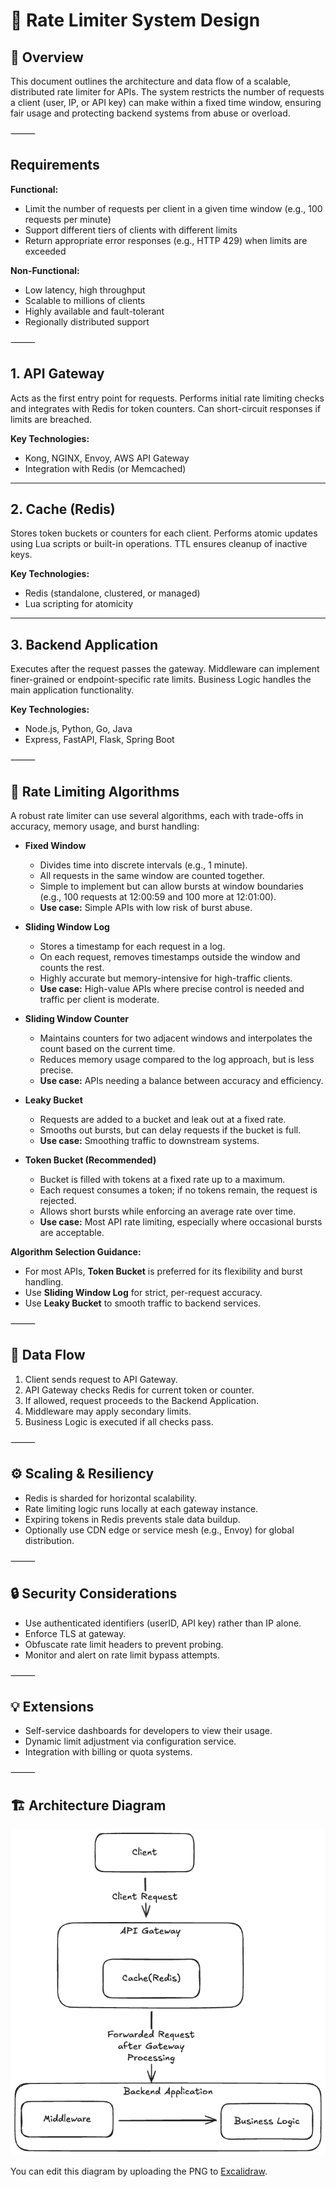 # 🚦 Rate Limiter System Design

## 🧠 Overview

This document outlines the architecture and data flow of a scalable, distributed rate limiter for APIs. The system restricts the number of requests a client (user, IP, or API key) can make within a fixed time window, ensuring fair usage and protecting backend systems from abuse or overload.

⸻

## Requirements

**Functional:**
- Limit the number of requests per client in a given time window (e.g., 100 requests per minute)
- Support different tiers of clients with different limits
- Return appropriate error responses (e.g., HTTP 429) when limits are exceeded

**Non-Functional:**
- Low latency, high throughput
- Scalable to millions of clients
- Highly available and fault-tolerant
- Regionally distributed support

⸻

## 1. API Gateway
Acts as the first entry point for requests. Performs initial rate limiting checks and integrates with Redis for token counters. Can short-circuit responses if limits are breached.

**Key Technologies:**
- Kong, NGINX, Envoy, AWS API Gateway
- Integration with Redis (or Memcached)

---

## 2. Cache (Redis)
Stores token buckets or counters for each client. Performs atomic updates using Lua scripts or built-in operations. TTL ensures cleanup of inactive keys.

**Key Technologies:**
- Redis (standalone, clustered, or managed)
- Lua scripting for atomicity

---

## 3. Backend Application
Executes after the request passes the gateway. Middleware can implement finer-grained or endpoint-specific rate limits. Business Logic handles the main application functionality.

**Key Technologies:**
- Node.js, Python, Go, Java
- Express, FastAPI, Flask, Spring Boot

⸻

## 🧮 Rate Limiting Algorithms

A robust rate limiter can use several algorithms, each with trade-offs in accuracy, memory usage, and burst handling:

- **Fixed Window**
  - Divides time into discrete intervals (e.g., 1 minute).
  - All requests in the same window are counted together.
  - Simple to implement but can allow bursts at window boundaries (e.g., 100 requests at 12:00:59 and 100 more at 12:01:00).
  - **Use case:** Simple APIs with low risk of burst abuse.

- **Sliding Window Log**
  - Stores a timestamp for each request in a log.
  - On each request, removes timestamps outside the window and counts the rest.
  - Highly accurate but memory-intensive for high-traffic clients.
  - **Use case:** High-value APIs where precise control is needed and traffic per client is moderate.

- **Sliding Window Counter**
  - Maintains counters for two adjacent windows and interpolates the count based on the current time.
  - Reduces memory usage compared to the log approach, but is less precise.
  - **Use case:** APIs needing a balance between accuracy and efficiency.

- **Leaky Bucket**
  - Requests are added to a bucket and leak out at a fixed rate.
  - Smooths out bursts, but can delay requests if the bucket is full.
  - **Use case:** Smoothing traffic to downstream systems.

- **Token Bucket (Recommended)**
  - Bucket is filled with tokens at a fixed rate up to a maximum.
  - Each request consumes a token; if no tokens remain, the request is rejected.
  - Allows short bursts while enforcing an average rate over time.
  - **Use case:** Most API rate limiting, especially where occasional bursts are acceptable.

**Algorithm Selection Guidance:**
- For most APIs, **Token Bucket** is preferred for its flexibility and burst handling.
- Use **Sliding Window Log** for strict, per-request accuracy.
- Use **Leaky Bucket** to smooth traffic to backend services.

⸻

## 🔄 Data Flow

1. Client sends request to API Gateway.
2. API Gateway checks Redis for current token or counter.
3. If allowed, request proceeds to the Backend Application.
4. Middleware may apply secondary limits.
5. Business Logic is executed if all checks pass.

⸻

## ⚙️ Scaling & Resiliency

- Redis is sharded for horizontal scalability.
- Rate limiting logic runs locally at each gateway instance.
- Expiring tokens in Redis prevents stale data buildup.
- Optionally use CDN edge or service mesh (e.g., Envoy) for global distribution.

⸻

## 🔒 Security Considerations

- Use authenticated identifiers (userID, API key) rather than IP alone.
- Enforce TLS at gateway.
- Obfuscate rate limit headers to prevent probing.
- Monitor and alert on rate limit bypass attempts.

⸻

## 💡 Extensions

- Self-service dashboards for developers to view their usage.
- Dynamic limit adjustment via configuration service.
- Integration with billing or quota systems.

⸻

## 🏗️ Architecture Diagram

![Rate Limiter System Diagram](rate-limiter/RateLimiter.excalidraw.png)

You can edit this diagram by uploading the PNG to [Excalidraw](https://excalidraw.com).